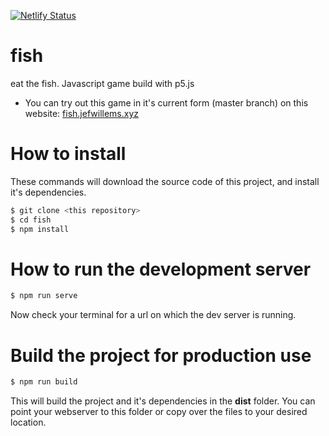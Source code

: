 [![Netlify Status](https://api.netlify.com/api/v1/badges/519e22b4-6abc-4cc8-a540-07c23c383bfd/deploy-status)](https://app.netlify.com/sites/adoring-volhard-3271fa/deploys)
# fish
eat the fish. Javascript game build with p5.js

* You can try out this game in it's current form (master branch) on this website: [fish.jefwillems.xyz](https://fish.jefwillems.xyz)

# How to install

These commands will download the source code of this project, and install it's dependencies.
```bash
$ git clone <this repository>
$ cd fish
$ npm install
```

# How to run the development server
```bash
$ npm run serve
```
Now check your terminal for a url on which the dev server is running.

# Build the project for production use
```bash
$ npm run build
```
This will build the project and it's dependencies in the **dist** folder.
You can point your webserver to this folder or copy over the files to your desired location.
